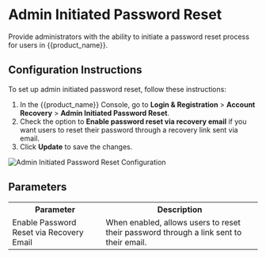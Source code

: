 # Admin Initiated Password Reset

Provide administrators with the ability to initiate a password reset process for users in {{product_name}}.

## Configuration Instructions

To set up admin initiated password reset, follow these instructions:

1. In the {{product_name}} Console, go to **Login & Registration** > **Account Recovery** > **Admin Initiated 
   Password Reset**.
2. Check the option to **Enable password reset via recovery email** if you want users to reset their password through a recovery link sent via email.
3. Click **Update** to save the changes.

![Admin Initiated Password Reset Configuration]({{base_path}}/assets/img/guides/account-configurations/admin-initiated-password-reset.png)

## Parameters

<table>
  <tr>
    <th>Parameter</th>
    <th>Description</th>
  </tr>
  <tr>
    <td>Enable Password Reset via Recovery Email</td>
    <td>When enabled, allows users to reset their password through a link sent to their email.</td>
  </tr>
</table>
